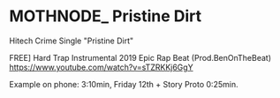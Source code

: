 # MOTHNODE_ Pristine Dirt
Hitech Crime Single "Pristine Dirt"

FREE] Hard Trap Instrumental 2019 Epic Rap Beat (Prod.BenOnTheBeat)
https://www.youtube.com/watch?v=sTZRKKj6GgY

Example on phone: 3:10min, Friday 12th + Story Proto 0:25min.

